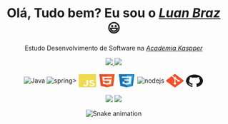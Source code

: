 <div>
  <h1 align="center">Olá, Tudo bem? Eu sou o <a href="https://www.linkedin.com/in/luanbraz/"><i>Luan Braz</i></a> 😃️</h1>
  <p align="center">Estudo Desenvolvimento de Software na <a href="https://academia.kaspper.com/"><i>Academia Kaspper</i></a>
<!-- <h1 align="center"> 
  Academia Kaspper
</h1>

<p align="center"><i>"A academia Kaspper é um projeto que apoia a formação de novos talentos e a atualização dos profissionais mais experientes no mercado de TI."</i></p> -->

<div align="center">
  <a href="https://github.com/luanbrazz">
    <img height="150em" src="https://github-readme-stats-git-masterrstaa-rickstaa.vercel.app/api?username=luanbrazz&count_private=true&include_all_commits=true&show_icons=true&theme=dracula&hide_border=false&show_owner=true"/>
    <img height="150em" src="https://github-readme-stats.vercel.app/api/top-langs/?username=luanbrazz&theme=dracula&hide_border=false&&layout=compact"/>
  </a>
</div>

<div align="center" valign="top"><br>
  <img align="center" alt="Java" height="40" width="40" src="https://cdn.jsdelivr.net/gh/devicons/devicon/icons/java/java-original-wordmark.svg" >
  <img align="center" alt="spring" height="40" width="40" <img src="https://cdn.jsdelivr.net/gh/devicons/devicon/icons/spring/spring-original-wordmark.svg" />>
  <img align="center" alt="Js" height="30" width="40" src="https://raw.githubusercontent.com/devicons/devicon/master/icons/javascript/javascript-plain.svg">
  <img align="center" alt="HTML" height="30" width="40" src="https://raw.githubusercontent.com/devicons/devicon/master/icons/html5/html5-original.svg">
  <img align="center" alt="CSS" height="30" width="40" src="https://raw.githubusercontent.com/devicons/devicon/master/icons/css3/css3-original.svg">
  <img align="center" alt="nodejs" height="30" width="40" src="https://cdn.worldvectorlogo.com/logos/nodejs-icon.svg">
  <img align="center" alt="git" height="30" width="40" src="https://raw.githubusercontent.com/devicons/devicon/master/icons/git/git-original.svg">
  <img align="center" alt="github" height="30" width="40" src="https://raw.githubusercontent.com/devicons/devicon/master/icons/github/github-original.svg">
</div><br>

<div align="center">
  <a href="https://www.linkedin.com/in/luanbraz/" target="_blank"><img src="https://img.shields.io/badge/-LinkedIn-%230077B5?style=for-the-badge&logo=linkedin&logoColor=white" target="_blank"></a> 
  <a href="mailto:luan_silvacpv@hotmail.com"><img src="https://img.shields.io/badge/-Gmail-%23333?style=for-the-badge&logo=gmail&logoColor=white" target="_blank"></a>
</div>

<div align="center">
  
  ![Snake animation](https://github.com/luanbrazz/luanbrazz/blob/output/github-contribution-grid-snake.svg)
    
</div>

